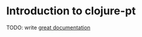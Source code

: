 # Introduction to clojure-pt

TODO: write [great documentation](http://jacobian.org/writing/what-to-write/)
